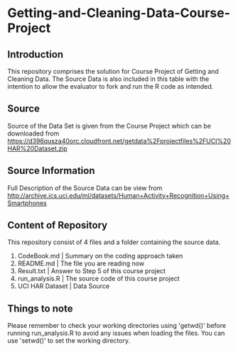 Getting-and-Cleaning-Data-Course-Project
========================================

Introduction
------------
This repository comprises the solution for Course Project of Getting and Cleaning Data.  The Source Data is also included in this table with the intention to allow the evaluator to fork and run the R code as intended. 

Source
------
Source of the Data Set is given from the Course Project which can be downloaded from https://d396qusza40orc.cloudfront.net/getdata%2Fprojectfiles%2FUCI%20HAR%20Dataset.zip

Source Information
------------------
Full Description of the Source Data can be view from http://archive.ics.uci.edu/ml/datasets/Human+Activity+Recognition+Using+Smartphones

Content of Repository
---------------------
This repository consist of 4 files and a folder containing the source data.

1. CodeBook.md     | Summary on the coding approach taken
2. README.md       | The file you are reading now
3. Result.txt      | Answer to Step 5 of this course project
4. run_analysis.R  | The source code of this course project
5. UCI HAR Dataset | Data Source

Things to note
--------------
Please remember to check your working directories using 'getwd()' before running run_analysis.R to avoid any issues when loading the files.  You can use 'setwd()' to set the working directory.

